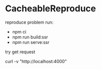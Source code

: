 # CacheableReproduce

reproduce problem run:
 - npm ci
 - npm run build:ssr
 - npm run serve:ssr

try get request

curl -v  "http://localhost:4000"
